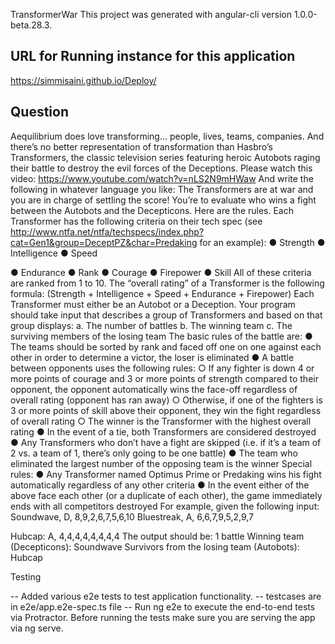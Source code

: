 TransformerWar
This project was generated with angular-cli version 1.0.0-beta.28.3.

URL for Running instance for this application
--------------------------------------
https://simmisaini.github.io/Deploy/

Question
-----------
Aequilibrium does love transforming... people, lives, teams, companies. And there’s no better representation of transformation than Hasbro’s Transformers, the classic television series featuring heroic Autobots raging their battle to destroy the evil forces of the Deceptions. Please watch this video: https://www.youtube.com/watch?v=nLS2N9mHWaw And write the following in whatever language you like: The Transformers are at war and you​ are in charge of settling the score! You’re to evaluate who wins a fight between the Autobots and the Decepticons. Here are the rules. Each Transformer has the following criteria on their tech spec (see http://www.ntfa.net/ntfa/techspecs/index.php?cat=Gen1&group=DeceptPZ&char=Predaking for an example): ● Strength ● Intelligence ● Speed

● Endurance ● Rank ● Courage ● Firepower ● Skill All of these criteria are ranked from 1 to 10. The “overall rating” of a Transformer is the following formula: (Strength + Intelligence + Speed + Endurance + Firepower) Each Transformer must either be an Autobot or a Deception. Your program should take input that describes a group of Transformers and based on that group displays: a. The number of battles b. The winning team c. The surviving members of the losing team The basic rules of the battle are: ● The teams should be sorted by rank and faced off one on one against each other in order to determine a victor, the loser is eliminated ● A battle between opponents uses the following rules: ○ If any fighter is down 4 or more points of courage and 3 or more points of strength compared to their opponent, the opponent automatically wins the face-off regardless of overall rating (opponent has ran away) ○ Otherwise, if one of the fighters is 3 or more points of skill above their opponent, they win the fight regardless of overall rating ○ The winner is the Transformer with the highest overall rating ● In the event of a tie, both Transformers are considered destroyed ● Any Transformers who don’t have a fight are skipped (i.e. if it’s a team of 2 vs. a team of 1, there’s only going to be one battle) ● The team who eliminated the largest number of the opposing team is the winner Special rules: ● Any Transformer named Optimus Prime or Predaking wins his fight automatically regardless of any other criteria ● In the event either of the above face each other (or a duplicate of each other), the game immediately ends with all competitors destroyed For example, given the following input: Soundwave, D, 8,9,2,6,7,5,6,10 Bluestreak, A, 6,6,7,9,5,2,9,7

Hubcap: A, 4,4,4,4,4,4,4,4 The output should be: 1 battle Winning team (Decepticons): Soundwave Survivors from the losing team (Autobots): Hubcap

Testing

-- Added various e2e tests to test application functionality. -- testcases are in e2e/app.e2e-spec.ts file -- Run ng e2e to execute the end-to-end tests via Protractor. Before running the tests make sure you are serving the app via ng serve.
